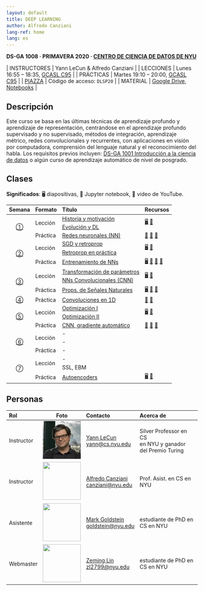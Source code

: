 ```yaml
---
layout: default
title: DEEP LEARNING
author: Alfredo Canziani
lang-ref: home
lang: es
---
```


**DS-GA 1008 · PRIMAVERA 2020 · [CENTRO DE CIENCIA DE DATOS DE NYU](http://cds.nyu.edu/)**

| INSTRUCTORES | Yann LeCun & Alfredo Canziani |
| LECCIONES    | Lunes 16:55 – 18:35, [GCASL C95](http://library.nyu.edu/services/campus-media/classrooms/gcasl-c95/) |
| PRÁCTICAS    | Martes 19:10 – 20:00, [GCASL C95](http://library.nyu.edu/services/campus-media/classrooms/gcasl-c95/) |
| [PIAZZA](https://piazza.com/nyu/spring2020/dsga1008/home)      | Código de acceso: `DLSP20` |
| MATERIAL    | [Google Drive](https://bitly.com/DLSP20), [Notebooks](https://github.com/Atcold/pytorch-Deep-Learning) |


## Descripción

Este curso se basa en las últimas técnicas de aprendizaje profundo y aprendizaje de representación, centrándose en el aprendizaje profundo supervisado y no supervisado, métodos de integración, aprendizaje métrico, redes convolucionales y recurrentes, con aplicaciones en visión por computadora, comprensión del lenguaje natural y el reconocimiento del habla. Los requisitos previos incluyen: [DS-GA 1001 Introducción a la ciencia de datos](https://cds.nyu.edu/academics/ms-curriculum/) o algún curso de aprendizaje automático de nivel de posgrado.


## Clases

**Significados**: 🖥 diapositivas, 📓 Jupyter notebook, 🎥 video de YouTube.

<table>
<!-- =============================== HEADER ================================ -->
  <thead>
    <tr>
      <th>Semana</th>
      <th align="left">Formato</th>
      <th align="left">Título</th>
      <th align="left">Recursos</th>
    </tr>
  </thead>
  <tbody>
<!-- =============================== SEMANA 1 ================================ -->
    <tr>
      <td rowspan="3" align="center"><a href="week01/01">①</a></td>
      <td rowspan="2">Lección</td>
      <td><a href="week01/01-1">Historia y motivación</a></td>
      <td rowspan="2">
        <a href="https://drive.google.com/open?id=1Q7LtZyIS1f3TfeTGll3aDtWygh3GAfCb">🖥️</a>
        <a href="https://www.youtube.com/watch?v=0bMe_vCZo30">🎥</a>
      </td>
    </tr>
    <tr><td><a href="week01/01-2">Evolución y DL</a></td></tr>
    <tr>
      <td rowspan="1">Práctica</td>
      <td><a href="week01/01-3">Redes neuronales (NN)</a></td>
      <td>
        <a href="https://github.com/Atcold/pytorch-Deep-Learning/blob/master/01-tensor_tutorial.ipynb">📓</a>
        <a href="https://github.com/Atcold/pytorch-Deep-Learning/blob/master/02-space_stretching.ipynb">📓</a>
        <a href="https://www.youtube.com/watch?v=5_qrxVq1kvc">🎥</a>
      </td>
    </tr>
<!-- =============================== SEMANA 2 ================================ -->
    <tr>
      <td rowspan="3" align="center"><a href="week02/02">②</a></td>
      <td rowspan="2">Lección</td>
      <td><a href="week02/02-1">SGD y retroprop</a></td>
      <td rowspan="2">
        <a href="https://drive.google.com/open?id=1w2jV_BT2hWzfOKBR02x_rB4-dfVUI6SR">🖥️</a>
        <a href="https://www.youtube.com/watch?v=d9vdh3b787Y">🎥</a>
      </td>
    </tr>
    <tr><td><a href="week02/02-2">Retroprop en práctica</a></td></tr>
    <tr>
      <td rowspan="1">Práctica</td>
      <td><a href="week02/02-3">Entrenamiento de NNs</a></td>
      <td>
        <a href="https://github.com/Atcold/pytorch-Deep-Learning/blob/master/slides/01%20-%20Spiral%20classification.pdf">🖥</a>
        <a href="https://github.com/Atcold/pytorch-Deep-Learning/blob/master/04-spiral_classification.ipynb">📓</a>
        <a href="https://github.com/Atcold/pytorch-Deep-Learning/blob/master/05-regression.ipynb">📓</a>
        <a href="https://www.youtube.com/watch?v=WAn6lip5oWk">🎥</a>
      </td>
    </tr>
<!-- =============================== SEMANA 3 ================================ -->
    <tr>
      <td rowspan="3" align="center"><a href="week03/03">③</a></td>
      <td rowspan="2">Lección</td>
      <td><a href="week03/03-1">Transformación de parámetros</a></td>
      <td rowspan="2">
        <a href="https://drive.google.com/open?id=18UFaOGNKKKO5TYnSxr2b8dryI-PgZQmC">🖥️</a>
        <a href="https://youtu.be/FW5gFiJb-ig">🎥</a>
      </td>
    </tr>
    <tr><td><a href="week03/03-2">NNs Convolucionales (CNN)</a></td></tr>
    <tr>
      <td rowspan="1">Práctica</td>
      <td><a href="week03/03-3">Props. de Señales Naturales</a></td>
      <td>
        <a href="https://github.com/Atcold/pytorch-Deep-Learning/blob/master/slides/02%20-%20CNN.pdf">🖥</a>
        <a href="https://github.com/Atcold/pytorch-Deep-Learning/blob/master/06-convnet.ipynb">📓</a>
        <a href="https://youtu.be/kwPWpVverkw">🎥</a>
      </td>
    </tr>
<!-- =============================== SEMANA 4 ================================ -->
    <tr>
      <td rowspan="1" align="center"><a href="week04/04">④</a></td>
      <td rowspan="1">Práctica</td>
      <td><a href="week04/04-1">Convoluciones en 1D</a></td>
      <td>
        <a href="https://github.com/Atcold/pytorch-Deep-Learning/blob/master/07-listening_to_kernels.ipynb">📓</a>
        <a href="https://youtu.be/OrBEon3VlQg">🎥</a>
      </td>
    </tr>
<!-- =============================== SEMANA 5 ================================ -->
    <tr>
      <td rowspan="3" align="center"><a href="week05/05">⑤</a></td>
      <td rowspan="2">Lección</td>
      <td><a href="week05/05-1">Optimización I</a></td>
      <td rowspan="2">
        <a href="https://drive.google.com/open?id=1pwlGN6hDFfEYQqBqcMjWbe4yfBDTxsab">🖥️</a>
        <a href="https://youtu.be/--NZb480zlg">🎥</a>
      </td>
    </tr>
    <tr><td><a href="week05/05-2">Optimización II</a></td></tr>
    <tr>
      <td rowspan="1">Práctica</td>
      <td><a href="week05/05-3">CNN, gradiente automático</a></td>
      <td>
        <a href="https://github.com/Atcold/pytorch-Deep-Learning/blob/master/03-autograd_tutorial.ipynb">📓</a>
        <a href="https://github.com/Atcold/pytorch-Deep-Learning/blob/master/extra/b-custom_grads.ipynb">📓</a>
        <a href="https://youtu.be/eEzCZnOFU1w">🎥</a>
      </td>
    </tr>
<!-- =============================== SEMANA 6 ================================ -->
    <tr>
      <td rowspan="3" align="center"><a href="week06/06">⑥</a></td>
      <td rowspan="2">Lección</td>
      <td><a href="week06/06-1"></a>-</td>
      <td rowspan="2">
        <a href=""></a>
      </td>
    </tr>
    <tr><td><a href="week06/06-2"></a>-</td></tr>
    <tr>
      <td rowspan="1">Práctica</td>
      <td><a href="week06/06-3"></a>-</td>
      <td>
      </td>
    </tr>
<!-- =============================== SEMANA 7 ================================ -->
    <tr>
      <td rowspan="3" align="center"><a href="week07/07"></a>⑦</td>
      <td rowspan="2">Lección</td>
      <td><a href="week07/07-1"></a>-</td>
      <td rowspan="2">
        <a href=""></a>
      </td>
    </tr>
    <tr><td><a href="week07/07-2"></a>SSL, EBM</td></tr>
    <tr>
      <td rowspan="1">Práctica</td>
      <td><a href="week07/07-3">Autoencoders</a></td>
      <td>
        <a href="https://drive.google.com/file/d/1FEleglSDblyrSpHdGhaDydEQI36Rq5uB/">🖥️</a>
        <a href="https://github.com/Atcold/pytorch-Deep-Learning/blob/master/10-autoencoder.ipynb">📓</a>
      </td>
    </tr>
  </tbody>
</table>


## Personas

| Rol | Foto | Contacto | Acerca de |
|:-----|:-----:|:--------|:------|
|Instructor|<img src="../images/Yann.png" width="100" height="100">|<a href="https://twitter.com/ylecun">Yann LeCun</a><br>yann@cs.nyu.edu|Silver Professor en CS<br> en NYU y ganador <br>del Premio Turing|
|Instructor|<img src="https://avatars1.githubusercontent.com/u/2119355" width="100" height="100">|<a href="https://twitter.com/alfcnz">Alfredo Canziani</a><br>canziani@nyu.edu|Prof. Asist. en CS en NYU|
|Asistente|<img src="https://pbs.twimg.com/profile_images/1186879808845860864/czRv3g1G_400x400.jpg" width="100" height="100">|<a href="https://twitter.com/marikgoldstein">Mark Goldstein</a><br>goldstein@nyu.edu|estudiante de PhD en CS en NYU|
|Webmaster|<img src="https://pbs.twimg.com/profile_images/673997980370927616/vMXf545j_400x400.jpg" width="100" height="100">|<a href="https://twitter.com/ebetica">Zeming Lin</a><br>zl2799@nyu.edu|estudiante de PhD en CS en NYU|

